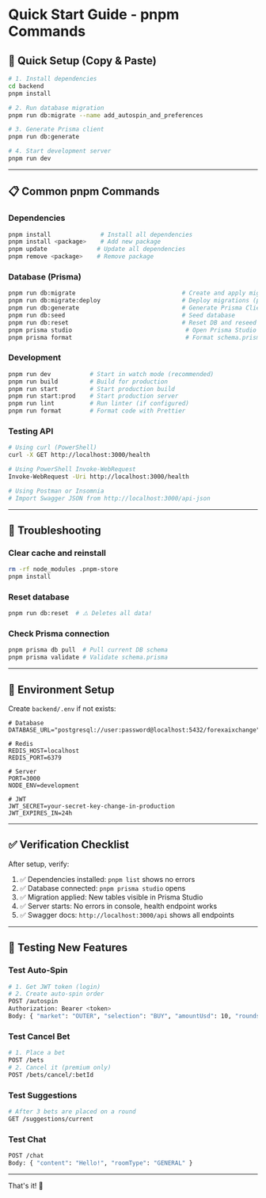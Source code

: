 # Quick Start Guide - pnpm Commands

## 🚀 Quick Setup (Copy & Paste)

```bash
# 1. Install dependencies
cd backend
pnpm install

# 2. Run database migration
pnpm run db:migrate --name add_autospin_and_preferences

# 3. Generate Prisma client
pnpm run db:generate

# 4. Start development server
pnpm run dev
```

---

## 📋 Common pnpm Commands

### Dependencies
```bash
pnpm install              # Install all dependencies
pnpm install <package>    # Add new package
pnpm update              # Update all dependencies
pnpm remove <package>    # Remove package
```

### Database (Prisma)
```bash
pnpm run db:migrate                              # Create and apply migration
pnpm run db:migrate:deploy                       # Deploy migrations (production)
pnpm run db:generate                             # Generate Prisma Client
pnpm run db:seed                                 # Seed database
pnpm run db:reset                                # Reset DB and reseed
pnpm prisma studio                                # Open Prisma Studio (GUI)
pnpm prisma format                                # Format schema.prisma
```

### Development
```bash
pnpm run dev           # Start in watch mode (recommended)
pnpm run build         # Build for production
pnpm run start         # Start production build
pnpm run start:prod    # Start production server
pnpm run lint          # Run linter (if configured)
pnpm run format        # Format code with Prettier
```

### Testing API
```bash
# Using curl (PowerShell)
curl -X GET http://localhost:3000/health

# Using PowerShell Invoke-WebRequest
Invoke-WebRequest -Uri http://localhost:3000/health

# Using Postman or Insomnia
# Import Swagger JSON from http://localhost:3000/api-json
```

---

## 🔧 Troubleshooting

### Clear cache and reinstall
```bash
rm -rf node_modules .pnpm-store
pnpm install
```

### Reset database
```bash
pnpm run db:reset  # ⚠️ Deletes all data!
```

### Check Prisma connection
```bash
pnpm prisma db pull  # Pull current DB schema
pnpm prisma validate # Validate schema.prisma
```

---

## 📝 Environment Setup

Create `backend/.env` if not exists:

```env
# Database
DATABASE_URL="postgresql://user:password@localhost:5432/forexaixchange"

# Redis
REDIS_HOST=localhost
REDIS_PORT=6379

# Server
PORT=3000
NODE_ENV=development

# JWT
JWT_SECRET=your-secret-key-change-in-production
JWT_EXPIRES_IN=24h
```

---

## ✅ Verification Checklist

After setup, verify:

1. ✅ Dependencies installed: `pnpm list` shows no errors
2. ✅ Database connected: `pnpm prisma studio` opens
3. ✅ Migration applied: New tables visible in Prisma Studio
4. ✅ Server starts: No errors in console, health endpoint works
5. ✅ Swagger docs: `http://localhost:3000/api` shows all endpoints

---

## 🎯 Testing New Features

### Test Auto-Spin
```bash
# 1. Get JWT token (login)
# 2. Create auto-spin order
POST /autospin
Authorization: Bearer <token>
Body: { "market": "OUTER", "selection": "BUY", "amountUsd": 10, "roundsRemaining": 5 }
```

### Test Cancel Bet
```bash
# 1. Place a bet
POST /bets
# 2. Cancel it (premium only)
POST /bets/cancel/:betId
```

### Test Suggestions
```bash
# After 3 bets are placed on a round
GET /suggestions/current
```

### Test Chat
```bash
POST /chat
Body: { "content": "Hello!", "roomType": "GENERAL" }
```

---

That's it! 🎉

